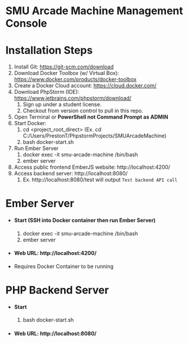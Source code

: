 # SMU Arcade Machine Management Console

# Installation Steps
1. Install Git: https://git-scm.com/download
2. Download Docker Toolbox (w/ Virtual Box): https://www.docker.com/products/docker-toolbox
3. Create a Docker Cloud account: https://cloud.docker.com/
4. Download PhpStorm (IDE): https://www.jetbrains.com/phpstorm/download/
    1. Sign up under a student license.
    2. Checkout from version control to pull in this repo.
5. Open Terminal or **PowerShell not Command Prompt as ADMIN**
6. Start Docker: 
    1. cd <project_root_direct> (Ex. cd C:/Users/PrestonT/PhpstormProjects/SMUArcadeMachine)
    2. bash docker-start.sh
7. Run Ember Server
    1. docker exec -it smu-arcade-machine /bin/bash
    2. ember server
8. Access public frontend EmberJS website: http://localhost:4200/
9. Access backend server: http://localhost:8080/
    1. Ex. http://localhost:8080/test will output `Test backend API call`
    
# Ember Server
* #### Start (SSH into Docker container then run Ember Server)
    1. docker exec -it smu-arcade-machine /bin/bash
    2. ember server
* #### Web URL: http://localhost:4200/
* Requires Docker Container to be running

# PHP Backend Server
* #### Start
    1. bash docker-start.sh
* #### Web URL: http://localhost:8080/

